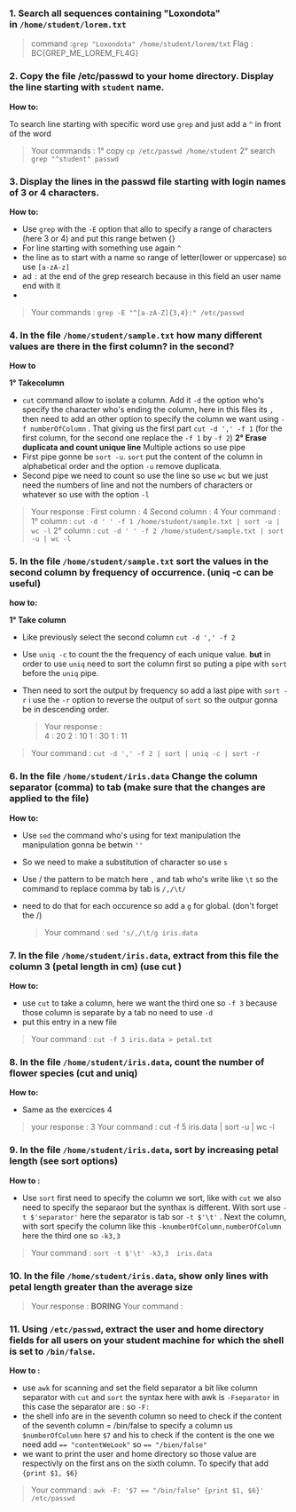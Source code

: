 ### 1. Search all sequences containing "Loxondota" in `/home/student/lorem.txt`
 
 > command :`grep "Loxondota" /home/student/lorem/txt`
 > Flag : BC{GREP_ME_LOREM_FL4G}
    
### 2. Copy the file /etc/passwd to your home directory. Display the line starting with `student` name.
**How to:**

To search line starting with specific word use `grep` and just add a `^` in front of the word 

> Your commands : 1° copy `cp /etc/passwd /home/student`
 2° search `grep "^student" passwd`
    
### 3. Display the lines in the passwd file starting with login names of 3 or 4 characters.
**How to:**

- Use `grep` with the `-E` option that allo to specify a range of characters (here 3 or 4) and put this range betwen {}
- For line starting with something use again `^`
- the line as to start with a name so range of letter(lower or uppercase) so use `[a-zA-z]`
- ad `:` at the end of the grep research because in this field an user name end with it
- 
   
 > Your commands : `grep -E "^[a-zA-Z]{3,4}:" /etc/passwd`
    
### 4. In the file `/home/student/sample.txt` how many different values are there in the first column? in the second?
**How to**

**1° Takecolumn** 
- `cut`  command allow to isolate a column. Add it `-d` the option who's specify the character who's ending the column, here in this files its `,` then need to add an other option to specify the column we want using `-f numberOfColumn` . That giving us the first part `cut -d ',' -f 1` (for the first column, for the second one replace the `-f 1` by `-f 2`)
**2° Erase duplicata and count unique line**
Multiple actions so use pipe
- First pipe gonne be `sort -u`. `sort` put the content of the column in alphabetical order and the option `-u` remove duplicata.
- Second pipe we need to count so use the line so use `wc` but we just need the numbers of line and not the numbers of characters or whatever so use with the option `-l`

> Your response :  First column : 4 Second column : 4
 > Your command :
 > 1° column : `cut -d ' ' -f 1 /home/student/sample.txt | sort -u | wc -l`
 > 2° column : `cut -d ' ' -f 2 /home/student/sample.txt | sort -u | wc -l`

### 5. In the file `/home/student/sample.txt` sort the values in the second column by frequency of occurrence. (uniq -c can be useful)
**how to:**

**1° Take column**
- Like previously select the second column `cut -d ',' -f 2`
- Use `uniq -c` to count the the frequency of each unique value. **but** in order to use `uniq` need to sort the column first so puting a pipe with `sort` before the `uniq` pipe.
- Then need to sort the output by frequency so add a last pipe with `sort -r` i use the `-r` option to reverse the output of `sort` so the outpur gonna be in descending order.
    
  > Your response :    
 4 : 20
 2 : 10
 1 : 30
 1 : 11
 > Your command : `cut -d ',' -f 2 | sort | uniq -c | sort -r`
    
### 6. In the file `/home/student/iris.data` Change the column separator (comma) to tab (make sure that the changes are applied to the file)
**How to:**
- Use `sed` the command who's using for text manipulation the manipulation gonna be betwin `''`
- So we need to make a substitution of character so use `s`
- Use / the pattern to be match here `,` and tab who's write like `\t` so the command to replace comma by tab is `/,/\t/`
- need to do that for each occurence so add a `g` for global. (don't forget the /)

  > Your command : `sed 's/,/\t/g iris.data`
    
### 7. In the file `/home/student/iris.data`, extract from this file the column 3 (petal length in cm) (use cut )
**How to:**
- use `cut` to take a column, here we want the third one so `-f 3` because those column is separate by a tab no need to use `-d`
- put this entry in a new file 


 > Your command : `cut -f 3 iris.data > petal.txt`
    
### 8. In the file `/home/student/iris.data`, count the number of flower species (cut and uniq)
**How to:**

- Same as the exercices 4
 
 >your response : 3
 Your command : cut -f 5 iris.data | sort -u | wc -l
    
### 9. In the file `/home/student/iris.data`, sort by increasing petal length (see sort options)
**How to :**
- Use `sort` first need to specify the column we sort, like with `cut` we also need to specify the separaor but the synthax is different. With sort use `-t $'separator'` here the separator is tab sor `-t $'\t'` . Next the column, with sort specify the column like this `-knumberOfColumn,numberOfColumn`  here the third one so `-k3,3` 

 
> Your command :  `sort -t $'\t' -k3,3  iris.data`
    
### 10. In the file `/home/student/iris.data`, show only lines with petal length greater than the average size
    
 > Your response :  **BORING**
> Your command : 
    
### 11. Using `/etc/passwd`, extract the user and home directory fields for all users on your student machine for which the shell is set to `/bin/false`.
**How to :**
- use `awk` for scanning and set the field separator a bit like column separator with `cut` and `sort` the syntax here with awk is `-Fseparator` in this case the separator are : so `-F:` 
- the shell info are in the seventh column so need to check if the content of the seventh column = /bin/false to specify a column us `$numberOfColumn` here `$7` and his to check if the content is the one we need add `== "contentWeLook"` so `== "/bien/false"`
- we want to print the user and home directory so those value are respectivly on the first ans on the sixth column. To specify that add `{print $1, $6}`

 > Your command : `awk -F: '$7 == "/bin/false" {print $1, $6}' /etc/passwd`
